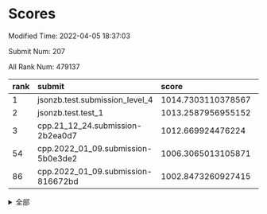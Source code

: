 # Scores

Modified Time: 2022-04-05 18:37:03

Submit Num: 207

All Rank Num: 479137

| rank |               submit               |       score        |       sigma        | pk_num |
| :--- | :--------------------------------- | :----------------- | :----------------- | :----- |
| 1    | jsonzb.test.submission_level_4     | 1014.7303110378567 | 0.8244597996920143 | 9259   |
| 2    | jsonzb.test.test_1                 | 1013.2587956955152 | 0.8095981381585556 | 9258   |
| 3    | cpp.21_12_24.submission-2b2ea0d7   | 1012.669924476224  | 0.794327994884441  | 9254   |
| 54   | cpp.2022_01_09.submission-5b0e3de2 | 1006.3065013105871 | 0.7221690734325358 | 9254   |
| 86   | cpp.2022_01_09.submission-816672bd | 1002.8473260927415 | 0.7188495037037741 | 9259   |


<details>
<summary>全部</summary>

| rank |                 submit                 |       score        |       sigma        | pk_num |
| :--- | :------------------------------------- | :----------------- | :----------------- | :----- |
| 1    | jsonzb.test.submission_level_4         | 1014.7303110378567 | 0.8244597996920143 | 9259   |
| 2    | jsonzb.test.test_1                     | 1013.2587956955152 | 0.8095981381585556 | 9258   |
| 3    | cpp.21_12_24.submission-2b2ea0d7       | 1012.669924476224  | 0.794327994884441  | 9254   |
| 4    | gobigger.level_3.submission_level_3_2  | 1012.1538040741981 | 0.7706956914738485 | 9254   |
| 5    | gobigger.level_3.submission_level_3_21 | 1012.1477386422456 | 0.7758506586341308 | 9257   |
| 6    | gobigger.level_3.submission_level_3_8  | 1011.6635927529125 | 0.7629906783071978 | 9255   |
| 7    | gobigger.level_3.submission_level_3_36 | 1011.6439751965625 | 0.7857799004879312 | 9258   |
| 8    | gobigger.level_3.submission_level_3_22 | 1011.2668715734103 | 0.776862214792784  | 9258   |
| 9    | gobigger.level_3.submission_level_3_19 | 1011.2483545078641 | 0.763392549317852  | 9264   |
| 10   | gobigger.level_3.submission_level_3_18 | 1011.1422044822779 | 0.7814380410332247 | 9260   |
| 11   | gobigger.level_3.submission_level_3_13 | 1011.1329874540185 | 0.7775573643004924 | 9256   |
| 12   | gobigger.level_3.submission_level_3_12 | 1010.9354971773614 | 0.7782011024078221 | 9261   |
| 13   | gobigger.level_3.submission_level_3_38 | 1010.9260064506626 | 0.764503853504497  | 9254   |
| 14   | gobigger.level_3.submission_level_3_4  | 1010.9074845477313 | 0.7653959204914441 | 9265   |
| 15   | gobigger.level_3.submission_level_3_10 | 1010.8423842196119 | 0.7540443427879734 | 9258   |
| 16   | gobigger.level_3.submission_level_3_39 | 1010.8300518074487 | 0.7608390081175722 | 9262   |
| 17   | gobigger.level_3.submission_level_3_3  | 1010.7934690364531 | 0.7403913623433769 | 9258   |
| 18   | gobigger.level_3.submission_level_3_17 | 1010.7654206792456 | 0.7505632592766678 | 9260   |
| 19   | gobigger.level_3.submission_level_3_35 | 1010.752386824231  | 0.7861136922645743 | 9260   |
| 20   | gobigger.level_3.submission_level_3_43 | 1010.7289472947034 | 0.7681027994398988 | 9259   |
| 21   | gobigger.level_3.submission_level_3_40 | 1010.6924998096652 | 0.7892596247027053 | 9261   |
| 22   | gobigger.level_3.submission_level_3_7  | 1010.5809928675958 | 0.775378476023755  | 9259   |
| 23   | gobigger.level_3.submission_level_3_26 | 1010.5336401477733 | 0.7646722419486804 | 9256   |
| 24   | gobigger.level_3.submission_level_3_20 | 1010.5114311637153 | 0.7718214390709776 | 9262   |
| 25   | gobigger.level_3.submission_level_3_41 | 1010.4607009046534 | 0.7666781431344001 | 9262   |
| 26   | gobigger.level_3.submission_level_3_25 | 1010.3334637822096 | 0.7606167494366813 | 9257   |
| 27   | gobigger.level_3.submission_level_3_49 | 1010.3052334080695 | 0.7670663965800149 | 9259   |
| 28   | gobigger.level_3.submission_level_3_27 | 1010.1188935651114 | 0.772611864022023  | 9255   |
| 29   | gobigger.level_3.submission_level_3_46 | 1010.0993767280627 | 0.7667367992550564 | 9257   |
| 30   | gobigger.level_3.submission_level_3_14 | 1010.0648593471944 | 0.7611056373060101 | 9257   |
| 31   | gobigger.level_3.submission_level_3_47 | 1009.8719645659854 | 0.7634056926823743 | 9263   |
| 32   | gobigger.level_3.submission_level_3_5  | 1009.8240685051297 | 0.7756255136001324 | 9255   |
| 33   | gobigger.level_3.submission_level_3_16 | 1009.7559608911057 | 0.7758604355693449 | 9257   |
| 34   | gobigger.level_3.submission_level_3_29 | 1009.6323753015896 | 0.7626075246242232 | 9254   |
| 35   | gobigger.level_3.submission_level_3_11 | 1009.5616031581367 | 0.7523834650717766 | 9263   |
| 36   | gobigger.level_3.submission_level_3_37 | 1009.4925240881082 | 0.7626019525929313 | 9261   |
| 37   | gobigger.level_3.submission_level_3_48 | 1009.4804868402717 | 0.7604144959346792 | 9260   |
| 38   | gobigger.level_3.submission_level_3_23 | 1009.3394656380278 | 0.7456880081813327 | 9261   |
| 39   | gobigger.level_3.submission_level_3_28 | 1009.3044560751292 | 0.7509759789401557 | 9261   |
| 40   | gobigger.level_3.submission_level_3_45 | 1009.2669426634495 | 0.7466970472350913 | 9258   |
| 41   | gobigger.level_3.submission_level_3_15 | 1009.194606355246  | 0.7435645874918966 | 9258   |
| 42   | gobigger.level_3.submission_level_3_31 | 1009.1589671575349 | 0.7457678249227103 | 9260   |
| 43   | gobigger.level_3.submission_level_3_42 | 1009.1312453416147 | 0.7542828056882718 | 9259   |
| 44   | gobigger.level_3.submission_level_3_9  | 1008.8949114594783 | 0.7428092014098628 | 9257   |
| 45   | gobigger.level_3.submission_level_3_44 | 1008.6525572439767 | 0.7486301293071298 | 9260   |
| 46   | gobigger.level_3.submission_level_3_1  | 1008.6129651266336 | 0.7390175540852423 | 9260   |
| 47   | gobigger.level_3.submission_level_3_0  | 1008.602388536348  | 0.7524619068141634 | 9261   |
| 48   | gobigger.level_3.submission_level_3_33 | 1008.4081593632366 | 0.7468034812738631 | 9252   |
| 49   | gobigger.level_3.submission_level_3_6  | 1008.3924798535331 | 0.7380566376796294 | 9262   |
| 50   | gobigger.level_3.submission_level_3_24 | 1008.3636494794197 | 0.7405097271352329 | 9263   |
| 51   | gobigger.level_3.submission_level_3_32 | 1008.2913537848577 | 0.7422776220448964 | 9258   |
| 52   | gobigger.level_3.submission_level_3_30 | 1008.1825709265174 | 0.7359834020337531 | 9257   |
| 53   | gobigger.level_3.submission_level_3_34 | 1008.0111217668886 | 0.7422239926289712 | 9256   |
| 54   | cpp.2022_01_09.submission-5b0e3de2     | 1006.3065013105871 | 0.7221690734325358 | 9254   |
| 55   | gobigger.level_1.submission_level_1_42 | 1005.5041188988205 | 0.7302855568928469 | 9262   |
| 56   | gobigger.level_1.submission_level_1_26 | 1004.5914304172709 | 0.7180773768611763 | 9258   |
| 57   | gobigger.level_1.submission_level_1_32 | 1004.4921732497571 | 0.7234386038298506 | 9257   |
| 58   | gobigger.level_1.submission_level_1_36 | 1004.3969483289869 | 0.7167776298315109 | 9263   |
| 59   | gobigger.level_1.submission_level_1_3  | 1004.3447693525893 | 0.7240416940717199 | 9255   |
| 60   | gobigger.level_1.submission_level_1_2  | 1004.1109228244304 | 0.7183878021234291 | 9259   |
| 61   | gobigger.level_1.submission_level_1_33 | 1004.0848364157708 | 0.7158482872002826 | 9262   |
| 62   | gobigger.level_1.submission_level_1_34 | 1004.0335440899288 | 0.7266474369447606 | 9261   |
| 63   | gobigger.level_1.submission_level_1_43 | 1003.8327935590205 | 0.7143907237894552 | 9252   |
| 64   | gobigger.level_1.submission_level_1_47 | 1003.8294557061954 | 0.7225855542828872 | 9258   |
| 65   | gobigger.level_1.submission_level_1_35 | 1003.812315238129  | 0.7099119439689334 | 9255   |
| 66   | gobigger.level_1.submission_level_1_17 | 1003.7806298978426 | 0.7065093222187044 | 9262   |
| 67   | gobigger.level_1.submission_level_1_20 | 1003.7669041129839 | 0.7123940680962978 | 9258   |
| 68   | gobigger.level_1.submission_level_1_0  | 1003.5811616249638 | 0.7082275902634426 | 9255   |
| 69   | gobigger.level_1.submission_level_1_16 | 1003.5655766759285 | 0.7199946279789791 | 9259   |
| 70   | gobigger.level_1.submission_level_1_7  | 1003.546824922299  | 0.715872913714499  | 9256   |
| 71   | gobigger.level_1.submission_level_1_46 | 1003.5177060782095 | 0.7196851136322803 | 9261   |
| 72   | gobigger.level_1.submission_level_1_39 | 1003.4754361212522 | 0.7285384578506023 | 9258   |
| 73   | gobigger.level_1.submission_level_1_22 | 1003.4283008295664 | 0.7240731344675982 | 9258   |
| 74   | gobigger.level_1.submission_level_1_29 | 1003.423747585333  | 0.7258069779574025 | 9262   |
| 75   | gobigger.level_1.submission_level_1_28 | 1003.4073260848619 | 0.708421121572271  | 9253   |
| 76   | gobigger.level_1.submission_level_1_45 | 1003.3429201841335 | 0.707605407970265  | 9257   |
| 77   | gobigger.level_1.submission_level_1_48 | 1003.3422781086009 | 0.711371316203993  | 9258   |
| 78   | gobigger.level_1.submission_level_1_37 | 1003.2820829301968 | 0.7078619847433802 | 9260   |
| 79   | gobigger.level_1.submission_level_1_40 | 1003.20644142829   | 0.7032429160492714 | 9261   |
| 80   | gobigger.level_1.submission_level_1_9  | 1003.1776638076982 | 0.7213697346610002 | 9259   |
| 81   | gobigger.level_1.submission_level_1_6  | 1003.1723983237101 | 0.7215104764015875 | 9256   |
| 82   | gobigger.level_1.submission_level_1_23 | 1003.1531780886071 | 0.7128272642978626 | 9256   |
| 83   | gobigger.level_1.submission_level_1_41 | 1003.0479159354285 | 0.7094616899282664 | 9263   |
| 84   | gobigger.level_1.submission_level_1_38 | 1003.0449798032172 | 0.7093875085118606 | 9260   |
| 85   | gobigger.level_1.submission_level_1_21 | 1002.9271278580106 | 0.7205948002889171 | 9260   |
| 86   | cpp.2022_01_09.submission-816672bd     | 1002.8473260927415 | 0.7188495037037741 | 9259   |
| 87   | gobigger.level_1.submission_level_1_25 | 1002.8225068366992 | 0.7116804514994202 | 9255   |
| 88   | gobigger.level_1.submission_level_1_31 | 1002.81857611966   | 0.7195725279857363 | 9258   |
| 89   | gobigger.level_1.submission_level_1_4  | 1002.8121672547288 | 0.7148879981161096 | 9259   |
| 90   | gobigger.level_1.submission_level_1_19 | 1002.705511380454  | 0.7201485855590254 | 9253   |
| 91   | gobigger.level_1.submission_level_1_10 | 1002.6356529882837 | 0.7088135965389187 | 9258   |
| 92   | gobigger.level_1.submission_level_1_15 | 1002.6040576197356 | 0.7067956883082783 | 9258   |
| 93   | gobigger.level_1.submission_level_1_18 | 1002.5924636214367 | 0.7176814130094255 | 9258   |
| 94   | gobigger.level_1.submission_level_1_24 | 1002.4903181524685 | 0.7201437216192017 | 9260   |
| 95   | gobigger.level_1.submission_level_1_13 | 1002.4414917647226 | 0.7155570383074709 | 9258   |
| 96   | gobigger.level_1.submission_level_1_5  | 1002.4310299616399 | 0.7181892120576897 | 9253   |
| 97   | gobigger.level_1.submission_level_1_30 | 1002.2571987775253 | 0.7116880339476297 | 9256   |
| 98   | gobigger.level_1.submission_level_1_44 | 1002.2232192645873 | 0.7111392350724209 | 9262   |
| 99   | gobigger.level_1.submission_level_1_27 | 1002.1579479223043 | 0.7120194423928092 | 9262   |
| 100  | gobigger.level_1.submission_level_1_14 | 1002.099528283397  | 0.7170759006590057 | 9256   |
| 101  | gobigger.level_1.submission_level_1_12 | 1002.0530678103034 | 0.7005218538726711 | 9260   |
| 102  | gobigger.level_1.submission_level_1_11 | 1001.9997823628172 | 0.7061449059417833 | 9257   |
| 103  | gobigger.level_1.submission_level_1_8  | 1001.9884331698782 | 0.7121347065996623 | 9258   |
| 104  | gobigger.level_1.submission_level_1_1  | 1001.8522998688719 | 0.7130186053701157 | 9259   |
| 105  | gobigger.level_1.submission_level_1_49 | 1001.8031969807598 | 0.7225696991917464 | 9260   |
| 106  | gobigger.random.submission_random_35   | 997.2433500185753  | 0.7090999492381308 | 9262   |
| 107  | gobigger.random.submission_random_5    | 997.1784172704654  | 0.7042634329364548 | 9256   |
| 108  | gobigger.random.submission_random_31   | 997.1424670524958  | 0.7069445741507763 | 9264   |
| 109  | gobigger.random.submission_random_27   | 997.0839637642654  | 0.7139123125939305 | 9259   |
| 110  | gobigger.random.submission_random_23   | 996.8428410809005  | 0.6944388106217241 | 9257   |
| 111  | gobigger.random.submission_random_14   | 996.8391928520138  | 0.7091736655865684 | 9259   |
| 112  | gobigger.random.submission_random_48   | 996.8000177607869  | 0.7076774007268828 | 9253   |
| 113  | gobigger.random.submission_random_38   | 996.7639849140576  | 0.7074640324673149 | 9255   |
| 114  | gobigger.random.submission_random_13   | 996.7614447804403  | 0.7130108562314912 | 9257   |
| 115  | gobigger.random.submission_random_11   | 996.7338208654012  | 0.7023479392959349 | 9262   |
| 116  | gobigger.random.submission_random_36   | 996.7080924859964  | 0.7032912468417377 | 9261   |
| 117  | gobigger.random.submission_random_10   | 996.6863493297132  | 0.7119873080821693 | 9260   |
| 118  | gobigger.random.submission_random_2    | 996.6723557304293  | 0.7072134711721548 | 9262   |
| 119  | gobigger.random.submission_random_37   | 996.615146824005   | 0.7094893088702348 | 9262   |
| 120  | gobigger.random.submission_random_20   | 996.5910035564086  | 0.7088616932851234 | 9258   |
| 121  | gobigger.random.submission_random_32   | 996.489887663489   | 0.7037022392070407 | 9258   |
| 122  | gobigger.random.submission_random_6    | 996.4637806664228  | 0.699236594750511  | 9260   |
| 123  | gobigger.random.submission_random_30   | 996.443161881092   | 0.7163847445575432 | 9264   |
| 124  | gobigger.random.submission_random_16   | 996.422129636243   | 0.7102799708408988 | 9262   |
| 125  | gobigger.random.submission_random_41   | 996.3396960490123  | 0.724678183137379  | 9264   |
| 126  | gobigger.random.submission_random_8    | 996.3157372951787  | 0.7045442081316293 | 9262   |
| 127  | gobigger.random.submission_random_25   | 996.3144091046557  | 0.7067153253144868 | 9255   |
| 128  | gobigger.random.submission_random_12   | 996.2811185371521  | 0.7108204439816328 | 9261   |
| 129  | gobigger.random.submission_random_3    | 996.2481539203018  | 0.7005656375684461 | 9258   |
| 130  | gobigger.random.submission_random_34   | 996.2401690522586  | 0.7197924620638929 | 9261   |
| 131  | gobigger.random.submission_random_39   | 996.17209187175    | 0.7209306937256905 | 9258   |
| 132  | gobigger.random.submission_random_43   | 996.1509225519129  | 0.6990562586724386 | 9260   |
| 133  | gobigger.random.submission_random_28   | 996.1338880655805  | 0.7014693551458351 | 9255   |
| 134  | gobigger.random.submission_random_17   | 996.0244455664682  | 0.7084210635053542 | 9261   |
| 135  | gobigger.random.submission_random_40   | 995.9837669089225  | 0.7297464851186022 | 9255   |
| 136  | gobigger.random.submission_random_21   | 995.9366947131828  | 0.706426035819687  | 9260   |
| 137  | gobigger.random.submission_random_1    | 995.8763768911473  | 0.7224832352030932 | 9259   |
| 138  | gobigger.random.submission_random_24   | 995.8088058223096  | 0.7127008846013194 | 9254   |
| 139  | gobigger.random.submission_random_26   | 995.7095028340806  | 0.7091882876880055 | 9257   |
| 140  | gobigger.random.submission_random_49   | 995.6898351358229  | 0.7132769993079662 | 9258   |
| 141  | gobigger.random.submission_random_4    | 995.6269886747117  | 0.705783008662146  | 9259   |
| 142  | gobigger.random.submission_random_0    | 995.5844330753628  | 0.7062052657855159 | 9260   |
| 143  | gobigger.random.submission_random_42   | 995.5453934415873  | 0.7291956356669171 | 9255   |
| 144  | gobigger.random.submission_random_45   | 995.4792501023092  | 0.7036377939367017 | 9260   |
| 145  | gobigger.random.submission_random_33   | 995.4716305335666  | 0.7130643407368846 | 9254   |
| 146  | gobigger.random.submission_random_22   | 995.4696198276165  | 0.7105713286408307 | 9258   |
| 147  | gobigger.random.submission_random_44   | 995.4647951931997  | 0.7033311975792341 | 9260   |
| 148  | gobigger.random.submission_random_18   | 995.3181958170818  | 0.6933421588424536 | 9264   |
| 149  | gobigger.random.submission_random_7    | 995.1401182528336  | 0.7145293022332134 | 9266   |
| 150  | gobigger.random.submission_random_46   | 995.1194578499393  | 0.7261449727830557 | 9256   |
| 151  | gobigger.random.submission_random_47   | 995.0909619498352  | 0.7065694488144029 | 9259   |
| 152  | gobigger.random.submission_random_9    | 995.0551323900439  | 0.7152718171442374 | 9258   |
| 153  | gobigger.random.submission_random_29   | 994.9904788649945  | 0.7228563645416322 | 9256   |
| 154  | gobigger.level_2.submission_level_2_6  | 994.9201230043641  | 0.7292913319034919 | 9257   |
| 155  | gobigger.random.submission_random_19   | 994.5435565398416  | 0.7128343758969433 | 9257   |
| 156  | gobigger.random.submission_random_15   | 994.4107226878913  | 0.7124853748522387 | 9260   |
| 157  | gobigger.level_2.submission_level_2_7  | 993.942362800407   | 0.734389513405567  | 9262   |
| 158  | gobigger.level_2.submission_level_2_16 | 993.9114165538365  | 0.7223505701601963 | 9256   |
| 159  | gobigger.level_2.submission_level_2_19 | 993.6243961915633  | 0.7310165923484813 | 9261   |
| 160  | gobigger.level_2.submission_level_2_4  | 993.5053267678818  | 0.7280723893957436 | 9260   |
| 161  | gobigger.level_2.submission_level_2_11 | 993.0171689960716  | 0.7265296903574701 | 9259   |
| 162  | gobigger.level_2.submission_level_2_18 | 992.9503339993549  | 0.7250517035783254 | 9264   |
| 163  | gobigger.level_2.submission_level_2_0  | 992.9358556599378  | 0.7355232360337397 | 9257   |
| 164  | gobigger.level_2.submission_level_2_33 | 992.9346800380325  | 0.747938345881283  | 9260   |
| 165  | gobigger.level_2.submission_level_2_34 | 992.9088750376449  | 0.7487129854032812 | 9265   |
| 166  | gobigger.level_2.submission_level_2_5  | 992.9003203595082  | 0.7508964559778598 | 9261   |
| 167  | gobigger.level_2.submission_level_2_26 | 992.7547105814573  | 0.7370635137509063 | 9259   |
| 168  | gobigger.level_2.submission_level_2_35 | 992.745378789852   | 0.7357006012350783 | 9259   |
| 169  | gobigger.level_2.submission_level_2_38 | 992.7348746933055  | 0.745930999250075  | 9257   |
| 170  | gobigger.level_2.submission_level_2_24 | 992.7039262674188  | 0.7253432552997399 | 9257   |
| 171  | gobigger.level_2.submission_level_2_37 | 992.647346128607   | 0.7494148981790697 | 9254   |
| 172  | gobigger.level_2.submission_level_2_40 | 992.6277728289059  | 0.7364772945005966 | 9261   |
| 173  | gobigger.level_2.submission_level_2_47 | 992.5708313407235  | 0.7348519827395991 | 9263   |
| 174  | gobigger.level_2.submission_level_2_28 | 992.5653278187779  | 0.742181850794507  | 9256   |
| 175  | gobigger.level_2.submission_level_2_29 | 992.5208516774318  | 0.7372167924900368 | 9263   |
| 176  | gobigger.level_2.submission_level_2_15 | 992.4840604595928  | 0.7304193184613846 | 9257   |
| 177  | gobigger.level_2.submission_level_2_43 | 992.4349596763975  | 0.7364514512029422 | 9253   |
| 178  | gobigger.level_2.submission_level_2_46 | 992.4203296648496  | 0.7305429983165429 | 9262   |
| 179  | gobigger.level_2.submission_level_2_10 | 992.3991604240755  | 0.7319648649732092 | 9255   |
| 180  | gobigger.level_2.submission_level_2_2  | 992.3402858576444  | 0.7430330371188587 | 9261   |
| 181  | gobigger.level_2.submission_level_2_49 | 992.2724102269552  | 0.7660261936823249 | 9262   |
| 182  | gobigger.level_2.submission_level_2_23 | 992.2022821022058  | 0.7394360129234602 | 9262   |
| 183  | gobigger.level_2.submission_level_2_39 | 992.178133491523   | 0.7426570496153699 | 9262   |
| 184  | gobigger.level_2.submission_level_2_22 | 992.1212343290941  | 0.7410440173763843 | 9260   |
| 185  | gobigger.level_2.submission_level_2_42 | 992.118371993949   | 0.7436658150786852 | 9257   |
| 186  | gobigger.level_2.submission_level_2_13 | 992.0347912943788  | 0.7504433075666738 | 9260   |
| 187  | gobigger.level_2.submission_level_2_27 | 992.0028173766879  | 0.7537137190768329 | 9256   |
| 188  | gobigger.level_2.submission_level_2_41 | 991.7637698058738  | 0.7553818556780846 | 9261   |
| 189  | gobigger.level_2.submission_level_2_17 | 991.7236467401199  | 0.7366346363259635 | 9258   |
| 190  | gobigger.level_2.submission_level_2_8  | 991.7133427066659  | 0.7656884899194814 | 9261   |
| 191  | gobigger.level_2.submission_level_2_1  | 991.6859825429564  | 0.7585774644266734 | 9257   |
| 192  | gobigger.level_2.submission_level_2_12 | 991.5923388769114  | 0.7335622802157775 | 9262   |
| 193  | gobigger.level_2.submission_level_2_32 | 991.5318858031135  | 0.7581917634398874 | 9258   |
| 194  | gobigger.level_2.submission_level_2_45 | 991.44475627325    | 0.7431313125927291 | 9256   |
| 195  | gobigger.level_2.submission_level_2_20 | 991.4318428798716  | 0.7462679396030361 | 9257   |
| 196  | gobigger.level_2.submission_level_2_21 | 991.2660051465024  | 0.7682910121134633 | 9261   |
| 197  | gobigger.level_2.submission_level_2_44 | 991.2310634558735  | 0.7368100254466278 | 9260   |
| 198  | gobigger.level_2.submission_level_2_3  | 991.1752191383895  | 0.7536006548461718 | 9259   |
| 199  | gobigger.level_2.submission_level_2_14 | 990.9656705039489  | 0.745584628131209  | 9263   |
| 200  | gobigger.level_2.submission_level_2_25 | 990.8731072557409  | 0.7339663706897479 | 9252   |
| 201  | gobigger.level_2.submission_level_2_48 | 990.8216812474078  | 0.7787638895485469 | 9256   |
| 202  | gobigger.level_2.submission_level_2_31 | 990.5835820542397  | 0.7757006699799283 | 9253   |
| 203  | gobigger.level_2.submission_level_2_9  | 990.5587594780598  | 0.72377635129159   | 9260   |
| 204  | gobigger.level_2.submission_level_2_30 | 989.8824132971256  | 0.7736444474357476 | 9255   |
| 205  | gobigger.level_2.submission_level_2_36 | 989.7248704093953  | 0.8008983792711836 | 9257   |
| 206  | gobigger.none.submission_none_0        | 977.3399462529712  | 1.403823634648024  | 9258   |
| 207  | gobigger.none.submission_none_1        | 976.4043648004056  | 1.4359300502724894 | 9260   |

</details>